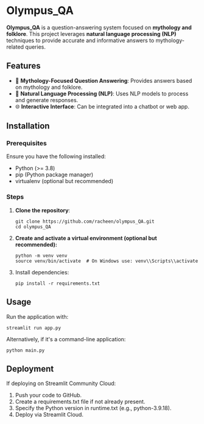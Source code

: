 # Olympus_QA

**Olympus_QA** is a question-answering system focused on **mythology and folklore**. This project leverages **natural language processing (NLP)** techniques to provide accurate and informative answers to mythology-related queries.

## Features
- 🏺 **Mythology-Focused Question Answering**: Provides answers based on mythology and folklore.
- 🤖 **Natural Language Processing (NLP)**: Uses NLP models to process and generate responses.
- 🌐 **Interactive Interface**: Can be integrated into a chatbot or web app.

## Installation
### Prerequisites
Ensure you have the following installed:
- Python (>= 3.8)
- pip (Python package manager)
- virtualenv (optional but recommended)

### Steps
1. **Clone the repository**:
   ```
   git clone https://github.com/racheen/olympus_QA.git
   cd olympus_QA
2. **Create and activate a virtual environment (optional but recommended):**
    ```
    python -m venv venv
    source venv/bin/activate  # On Windows use: venv\\Scripts\\activate
    ```

3. Install dependencies:
    ```
    pip install -r requirements.txt
    ```


## Usage
Run the application with:
```
streamlit run app.py
```
Alternatively, if it's a command-line application:

```
python main.py
```

## Deployment
If deploying on Streamlit Community Cloud:
1. Push your code to GitHub.
2. Create a requirements.txt file if not already present.
3. Specify the Python version in runtime.txt (e.g., python-3.9.18).
4. Deploy via Streamlit Cloud.